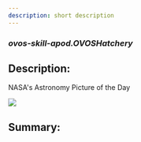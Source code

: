 ```yaml
---
description: short description
---
```


### _ovos-skill-apod.OVOSHatchery_  
## Description:  
NASA's Astronomy Picture of the Day

![](gui.png)  
  
  
  
## Summary:  
